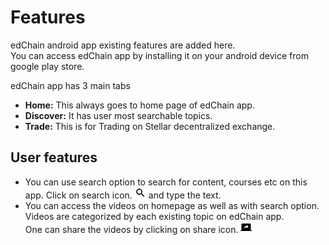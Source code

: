 # Features

edChain android app existing features are added here.<br>
You can access edChain app by installing it on your android device from google play store.

edChain app has 3 main tabs

* **Home:** This always goes to home page of edChain app.
* **Discover:** It has user most searchable topics.
* **Trade:** This is for Trading on Stellar decentralized exchange.

## User features

* You can use search option to search for content, courses etc on this app. Click on search icon. ![Search Icon](https://raw.githubusercontent.com/PriyaGobburi/slate/master/source/images/baseline_search_black_18dp.png) and type the text.
* You can access the videos on homepage as well as with search option. Videos are categorized by each existing topic on edChain app.<br>
One can share the videos by clicking on share icon. 
![Share Icon](https://raw.githubusercontent.com/PriyaGobburi/slate/master/source/images/baseline_screen_share_black_18dp.png)

